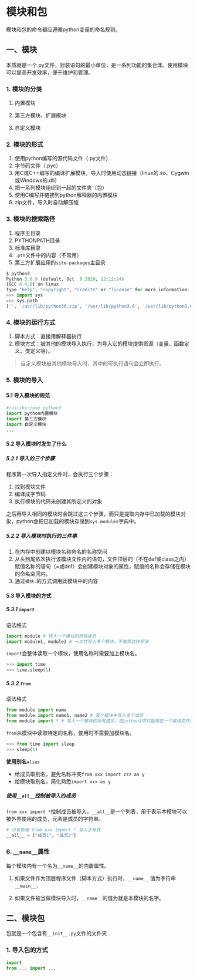 # 模块和包

模块和包的命令都应遵循python变量的命名规则。

## 一、模块

本质就是一个.py文件，封装语句的最小单位，是一系列功能的集合体。使用模块可以提高开发效率，便于维护和管理。

### 1. 模块的分类

1. 内置模块

2. 第三方模块、扩展模块

3. 自定义模块

### 2. 模块的形式

1. 使用python编写的源代码文件（.py文件）
2. 字节码文件（.pyc）
3. 用C或C++编写的编译扩展模块，导入时使用动态链接（linux的.so、Cygwin或Windows的.dll）
4. 把一系列模块组织到一起的文件夹（包）
5. 使用C编写并链接到python解释器的内置模块
6. zip文件，导入时自动解压缩

### 3. 模块的搜索路径

1. 程序主目录
2. PYTHONPATH目录
3. 标准库目录
4. `.pth`文件中的内容（不常用）
5. 第三方扩展应用的`site-packages`主目录

```python
$ python3
Python 3.6.9 (default, Oct  8 2020, 12:12:24) 
[GCC 8.4.0] on linux
Type "help", "copyright", "credits" or "license" for more information.
>>> import sys
>>> sys.path
['', '/usr/lib/python36.zip', '/usr/lib/python3.6', '/usr/lib/python3.6/lib-dynload', '/home/gp/.local/lib/python3.6/site-packages', '/usr/local/lib/python3.6/dist-packages', '/usr/lib/python3/dist-packages']
```



### 4. 模块的运行方式

1. 脚本方式：直接用解释器执行
2. 模块方式：被其他的模块导入执行，为导入它的模块提供资源（变量、函数定义、类定义等）。

> 自定义模块被其他模块导入时，其中的可执行语句会立即执行。



### 5. 模块的导入

#### 5.1  导入模块的规范

```python
#/usr/bin/env python3
import python内置模块
import 第三方模块
import 自定义模块
...
```

#### 5.2 导入模块时发生了什么

##### 5.2.1 导入的三个步骤

程序第一次导入指定文件时，会执行三个步骤：

1. 找到模块文件
2. 编译成字节码
3. 执行模块的代码来创建其所定义的对象

之后再导入相同的模块时会跳过这三个步骤，而只是提取内存中已加载的模块对象，python会把已加载的模块存储到`sys.modules`字典中。

##### 5.2.2 导入模块时执行的三件事

1. 在内存中创建以模块名称命名的名称空间
2. 从头到尾依次执行该模块文件内的语句，文件顶层的（不在def或class之内）赋值名称的语句（=或def）会创建模块对象的属性，赋值的名称会存储在模块的命名空间内。
3. 通过`模块.`的方式调用此模块中的内容

#### 5.3 导入模块的方式

##### 5.3.1 `import`

语法格式

```python
import module # 导入一个模块的所有成员
import module1, module2 # 一次性导入多个模块，不推荐这种写法
```

`import`会整体读取一个模块，使用名称时需要加上模块名。

```python
>>> import time
>>> time.sleep(1)
```

##### 5.3.2 `from`

语法格式

```python
from module import name
from module import name1, name2 # 某个模块中导入多个成员
from module import * # 导入一个模块的所有成员，在python3中只能用在一个模块文件的顶部，不能用在函数中
```

`from`从模块中读取特定的名称，使用时不需要加模块名。

```python
>>> from time import sleep
>>> sleep(1)
```

**使用别名**`alias`

- 给成员取别名，避免名称冲突`from xxx import zzz as y` 
- 给模块取别名，简化熟悉`import xxx as y`

##### 使用`__all__`控制被导入的成员

`from xxx import *`控制成员被导入，`__all__`是一个列表，用于表示本模块可以被外界使用的成员，元素是成员的字符串。

```python
# 只有使用`from xxx import *`导入才有效
__all__ = ["成员1", "成员2"]
```

### 6. `__name__`属性

每个模块内有一个名为`__name__`的内置属性。

1. 如果文件作为顶层程序文件（脚本方式）执行时，`__name__` 值为字符串`__main__`，

2. 如果文件被当做模块导入时，`__name__`的值为就是本模块的名字。

## 二、模块包

包就是一个包含有`__init__.py`文件的文件夹

### 1. 导入包的方式

```python
import
from ... import ...
```

